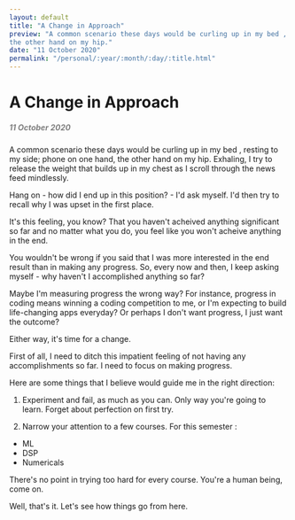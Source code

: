 ```yaml
---
layout: default
title: "A Change in Approach"
preview: "A common scenario these days would be curling up in my bed , resting to my side ; phone on one hand,
the other hand on my hip."
date: "11 October 2020"
permalink: "/personal/:year/:month/:day/:title.html"
---
```

<h1> A Change in Approach</h1>
<h5 style="color:grey">11 October 2020</h5>

A common scenario these days would be curling up in my bed , resting to my side; phone on one hand,
the other hand on my hip. Exhaling, I try to release the weight that builds up in my chest as I scroll
through the news feed mindlessly.

Hang on - how did I end up in this position? - I'd ask myself. I'd then try to recall why I was upset in the first place. 

It's this feeling, you know? That you haven't acheived anything significant so far and no matter what you do, you feel like you won't acheive anything in the end. 

You wouldn't be wrong if you said that I was more interested in the end result than in making any progress. So, every now and then, I keep asking 
myself - why haven't I accomplished anything so far?


Maybe I'm measuring progress the wrong way? For instance, progress in coding means winning a coding
competition to me, or I'm expecting to build life-changing apps everyday?
 Or perhaps I don't want progress, I just want the outcome?

Either way, it's time for a change.

First of all, I need to ditch this impatient feeling of not having any accomplishments so far.
I need to focus on making progress.

Here are some things that I believe would guide me in the right direction:

1. Experiment and fail, as much as you can. Only way you're going to learn. Forget about perfection on first try.

2. Narrow your attention to a few courses. For this semester :
- ML
- DSP
- Numericals
	 


There's no point in trying too hard for every course. You're a human being, come on.


Well, that's it. Let's see how things go from here.
